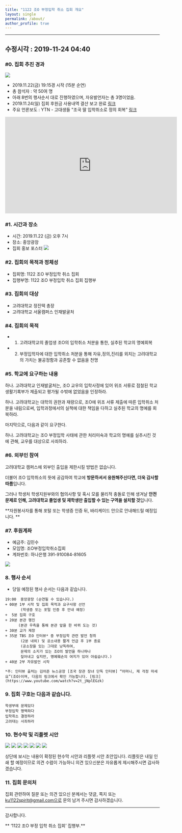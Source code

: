 ```yaml
---
title: "1122 조O 부정입학 취소 집회 개요"
layout: single
permalink: /about/
author_profile: true
---
```


----
수정시각 : 2019-11-24 04:40
----

### #0. 집회 추진 경과

![](/asset/image/191122.jpg) 

* 2019.11.22(금) 19:15경 시작 (15분 순연)
* 총 참석자 : 약 50여 명
* 아래 8번의 행사순서 대로 진행하였으며, 자유발언자는 총 3명이었음.
* 2019.11.24(일) 집회 후원금 사용내역 결산 보고 완료 [링크](https://kunov22spirit.github.io/notices/191124-p1/)
* 주요 언론보도 : YTN - 고대생들 "조국 딸 입학취소로 정의 회복" [링크](https://www.ytn.co.kr/_ln/0103_201911230031032117)
<iframe width="560" height="315" src="https://www.youtube.com/embed/OoH5N-RQcUQ" frameborder="0" allow="accelerometer; autoplay; encrypted-media; gyroscope; picture-in-picture" allowfullscreen></iframe>



### #1. 시간과 장소
* 시간: 2019.11.22 (금) 오후 7시
* 장소: 중앙광장
* 집회 홍보 포스터
![](/asset/image/poster01-01.png) 

### #2. 집회의 목적과 정체성
* 집회명: 1122 조O 부정입학 취소 집회
* 집행부명: 1122 조O 부정입학 취소 집회 집행부



### #3. 집회의 대상 
* 고려대학교 정진택 총장
* 고려대학교 서울캠퍼스 인재발굴처



### #4. 집회의 목적 
* 1. 고려대학교의 졸업생 조O의 입학취소 처분을 통한, 실추된 학교의 명예회복
* 2. 부정입학자에 대한 입학취소 처분을 통해 자유,정의,진리를 외치는 고려대학교의 가치는 불공정함과 공존할 수 없음을 천명



### #5. 학교에 요구하는 내용
하나. 고려대학교 인재발굴처는, 조O 교우의 입학사정에 있어 위조 서류로 점철된 학교생활기록부가 제출되고 평가될 수밖에 없었음을 인정하라. 

하나. 고려대학교는 대학의 권한과 재량으로, 조O에 위조 서류 제출에 따른 입학취소 처분을 내림으로써, 입학과정에서의 실책에 대한 책임을 다하고 실추된 학교의 명예를 회복하라. 


마지막으로, 다음과 같이 요구한다. 

하나. 고려대학교는 조O 부정입학 사태에 관한 처리미숙과 학교의 명예를 실추시킨 것에 관해, 교우를 대상으로 사죄하라.



### #6. 외부인 참여 
고려대학교 캠퍼스에 외부인 출입을 제한시킬 방법은 없습니다.

더불어 조O 입학취소의 뜻에 공감하여 학교에 **방문하셔서 응원해주신다면, 더욱 감사할 따름**입니다.

그러나 학생처 학생지원부와의 협의사항 및 혹시 모를 물리적 충돌로 인해 생겨날 **안전 문제로 인해, 고려대학교 졸업생 및 재학생만 출입할 수 있는 구역을 설치할 것**입니다.

**자원봉사자를 통해 포털 또는 학생증 인증 뒤, 바리케이드 안으로 안내해드릴 예정입니다. **




### #7. 후원계좌
* 예금주: 김민수
* 모임명: 조O부정입학취소집회
* 계좌번호: 하나은행 391-910084-81605


![](/asset/image/account.png) 



### 8. 행사 순서
* 당일 예정된 행사 순서는 다음과 같습니다. 
```
19:00  중앙광장 (순연될 수 있습니다.)
+ 00분 1부 시작 및 집회 목적과 요구사항 선언 
       (학생증 또는 포털 인증 후 안내 예정)
+  5분 집회 구호
+ 20분 본관 행진
      (본관 우측을 통해 본관 앞을 한 바퀴 도는 것) 
+ 30분 교가 제창
+ 35분 TBS 조O 인터뷰* 중 부정입학 관련 발언 청취
       (2분 내외) 및 공소내용 짧게 언급 후 1부 종료
       (공소장을 있는 그대로 낭독하여, 
       문제의 소지가 있는 조O의 발언을 하나하나
       짚어내고 싶지만, 명예훼손의 여지가 있어 아쉽습니다.) 
+ 40분 2부 자유발언 시작

*주: 인터뷰 출처는 김어준 뉴스공장 [조국 장관 장녀 단독 인터뷰] “어머니, 제 걱정 마세요”(조O)이며, 다음의 링크에서 확인 가능합니다. [링크](https://www.youtube.com/watch?v=2t_jNplEGzk)

```


### 9. 집회 구호는 다음과 같습니다.
```
학생부에 문제있다 
부정입학 명백하다
입학취소 결정하라
고려대는 사죄하라
```



### 10. 현수막 및 리플렛 시안

![](/asset/image/b01.png) 
![](/asset/image/b02.png) 
![](/asset/image/b03.png) 
![](/asset/image/b04.png) 
![](/asset/image/b05.png) 
![](/asset/image/r01.png) 
![](/asset/image/r03.png) 

상단에 보시는 내용이 확정된 현수막 시안과 리플렛 시안 초안입니다.
리플릿은 내일 인쇄 할 예정이므로 의견 수렴이 가능하니 의견 있으신분은 자유롭게 제시해주시면 감사하겠습니다.




### 11. 집회 문의처

집회 관련하여 질문 또는 의견 있으신 분께서는 댓글, 쪽지 또는 ku1122spirit@gmail.com으로 문의 남겨 주시면 감사하겠습니다.



-----

감사합니다.



** ‘1122 조O 부정 입학 취소 집회’ 집행부.**



